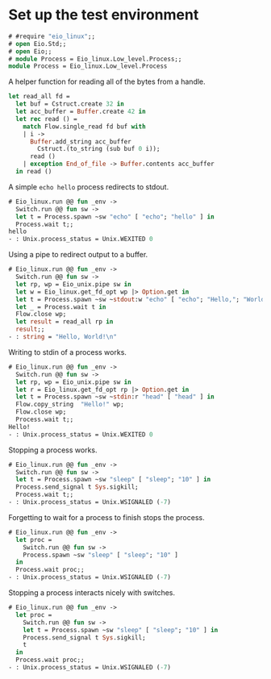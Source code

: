 # Set up the test environment

```ocaml
# #require "eio_linux";;
# open Eio.Std;;
# open Eio;;
# module Process = Eio_linux.Low_level.Process;;
module Process = Eio_linux.Low_level.Process
```

A helper function for reading all of the bytes from a handle.

```ocaml
let read_all fd =
  let buf = Cstruct.create 32 in 
  let acc_buffer = Buffer.create 42 in
  let rec read () =
    match Flow.single_read fd buf with
    | i ->
      Buffer.add_string acc_buffer
        Cstruct.(to_string (sub buf 0 i));
      read ()
    | exception End_of_file -> Buffer.contents acc_buffer
  in read ()
```

A simple `echo hello` process redirects to stdout.

```ocaml
# Eio_linux.run @@ fun _env ->
  Switch.run @@ fun sw ->
  let t = Process.spawn ~sw "echo" [ "echo"; "hello" ] in
  Process.wait t;;
hello
- : Unix.process_status = Unix.WEXITED 0
```

Using a pipe to redirect output to a buffer.

```ocaml
# Eio_linux.run @@ fun _env ->
  Switch.run @@ fun sw ->
  let rp, wp = Eio_unix.pipe sw in
  let w = Eio_linux.get_fd_opt wp |> Option.get in
  let t = Process.spawn ~sw ~stdout:w "echo" [ "echo"; "Hello,"; "World!" ] in
  let _ = Process.wait t in
  Flow.close wp;
  let result = read_all rp in
  result;;
- : string = "Hello, World!\n"
```

Writing to stdin of a process works.

```ocaml
# Eio_linux.run @@ fun _env ->
  Switch.run @@ fun sw ->
  let rp, wp = Eio_unix.pipe sw in
  let r = Eio_linux.get_fd_opt rp |> Option.get in
  let t = Process.spawn ~sw ~stdin:r "head" [ "head" ] in
  Flow.copy_string  "Hello!" wp;
  Flow.close wp;
  Process.wait t;;
Hello!
- : Unix.process_status = Unix.WEXITED 0
```

Stopping a process works.

```ocaml
# Eio_linux.run @@ fun _env ->
  Switch.run @@ fun sw ->
  let t = Process.spawn ~sw "sleep" [ "sleep"; "10" ] in
  Process.send_signal t Sys.sigkill;
  Process.wait t;;
- : Unix.process_status = Unix.WSIGNALED (-7)
```

Forgetting to wait for a process to finish stops the process.

```ocaml
# Eio_linux.run @@ fun _env ->
  let proc =
    Switch.run @@ fun sw ->
    Process.spawn ~sw "sleep" [ "sleep"; "10" ]
  in
  Process.wait proc;;
- : Unix.process_status = Unix.WSIGNALED (-7)
```

Stopping a process interacts nicely with switches.

```ocaml
# Eio_linux.run @@ fun _env ->
  let proc =
    Switch.run @@ fun sw ->
    let t = Process.spawn ~sw "sleep" [ "sleep"; "10" ] in
    Process.send_signal t Sys.sigkill;
    t
  in
  Process.wait proc;;
- : Unix.process_status = Unix.WSIGNALED (-7)
```
